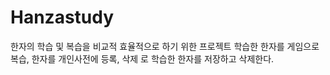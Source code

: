 # Hanzastudy
한자의 학습 및 복습을 비교적 효율적으로 하기 위한 프로젝트
학습한 한자를 게임으로 복습,
한자를 개인사전에 등록, 삭제 로 학습한 한자를 저장하고 삭제한다.
